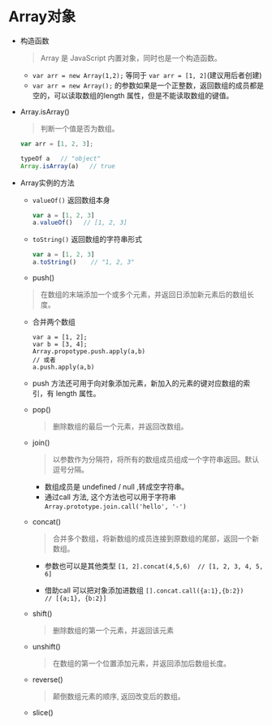 # Array对象

- 构造函数
  > Array 是 JavaScript 内置对象，同时也是一个构造函数。

  + ` var arr = new Array(1,2); ` 等同于 ` var arr = [1, 2] `(建议用后者创建)
  + ` var arr = new Array(); ` 的参数如果是一个正整数，返回数组的成员都是空的，可以读取数组的length 属性，但是不能读取数组的键值。

- Array.isArray()
  > 判断一个值是否为数组。

    ```JavaScript
    var arr = [1, 2, 3];

    typeOf a   // "object"
    Array.isArray(a)   // true
    ```

- Array实例的方法
  + ` valueOf() ` 返回数组本身

    ```JavaScript
    var a = [1, 2, 3]
    a.valueOf()   // [1, 2, 3]
    ```

  + ` toString() ` 返回数组的字符串形式

    ```JavaScript
    var a = [1, 2, 3]
    a.toString()    // "1, 2, 3"
    ```

  + push()
   > 在数组的末端添加一个或多个元素，并返回日添加新元素后的数组长度。

    * 合并两个数组

      ```
      var a = [1, 2];
      var b = [3, 4];
      Array.propotype.push.apply(a,b)
      // 或者
      a.push.apply(a,b)
      ```

    * push 方法还可用于向对象添加元素，新加入的元素的键对应数组的索引，有 length 属性。

  + pop()
    > 删除数组的最后一个元素，并返回改数组。

  + join()
    > 以参数作为分隔符，将所有的数组成员组成一个字符串返回。默认逗号分隔。

    * 数组成员是 undefined / null ,转成空字符串。
    * 通过call 方法, 这个方法也可以用于字符串
      ` Array.prototype.join.call('hello', '-') `

  + concat()
    > 合并多个数组，将新数组的成员连接到原数组的尾部，返回一个新数组。

    * 参数也可以是其他类型
      ` [1, 2].concat(4,5,6)  // [1, 2, 3, 4, 5, 6] `

    * 借助call 可以把对象添加进数组
      ` [].concat.call({a:1},{b:2})    // [{a;1}, {b:2}] `

  + shift()
    > 删除数组的第一个元素，并返回该元素

  + unshift()
    > 在数组的第一个位置添加元素，并返回添加后数组长度。

  + reverse()
    > 颠倒数组元素的顺序, 返回改变后的数组。

  + slice()
    >






